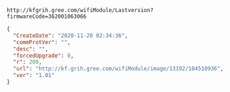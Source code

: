 `http://kfgrih.gree.com/wifiModule/Lastversion?firmwareCode=362001063066`

```json
{
  "CreateDate": "2020-11-20 02:34:36",
  "commProtVer": "",
  "desc": "",
  "forcedUpgrade": 0,
  "r": 200,
  "url": "http://kf.grih.gree.com/wifiModule/image/13192/184510936",
  "ver": "1.01"
}
```